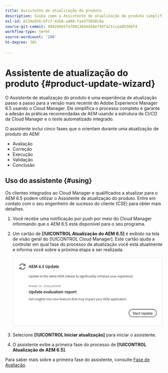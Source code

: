 ```yaml
---
title: Assistente de atualização do produto
description: Saiba como o Assistente de atualização do produto simplifica o processo completo de atualização do AEM no Cloud Manager.
exl-id: 8134e956-bfcf-41b8-a408-fa4375058c6a
source-git-commit: 984269e5fe70913644d26e759fa21ccea0536bf4
workflow-type: tm+mt
source-wordcount: '208'
ht-degree: 38%

---
```



# Assistente de atualização do produto {#product-update-wizard}

O Assistente de atualização do produto é uma experiência de atualização passo a passo para a versão mais recente do Adobe Experience Manager 6.5 usando o Cloud Manager. Ele simplifica o processo completo e garante a adesão às práticas recomendadas de AEM usando a estrutura de CI/CD da Cloud Manager e o teste automatizado integrado.

O assistente inclui cinco fases que o orientam durante uma atualização de produto do AEM:

* Avaliação
* Correção
* Execução
* Validação
* Conclusão

## Uso do assistente {#using}

Os clientes integrados ao Cloud Manager e qualificados a atualizar para o AEM 6.5 podem utilizar o Assistente de atualização do produto. Entre em contato com o seu engenheiro de sucesso do cliente (CSE) para obter mais detalhes.

1. Você recebe uma notificação por push por meio do Cloud Manager informando que o AEM 6.5 está disponível para o seu programa.

1. Um cartão de **[!UICONTROL Atualização do AEM 6.5]** é exibido na tela de visão geral do [!UICONTROL Cloud Manager]. Este cartão ajuda a controlar em qual fase do processo de atualização você está atualmente e informa você sobre a próxima etapa a ser realizada.

   ![Atualizar o cartão do assistente](/help/assets/Start-Update.png)

1. Selecione **[!UICONTROL Iniciar atualização]** para iniciar o assistente.

1. O assistente exibe a primeira fase do processo de **[!UICONTROL Atualização de AEM 6.5]**.

Para saber mais sobre a primeira fase do assistente, consulte [Fase de Avaliação](/help/product-update-wizard/evaluation.md).

